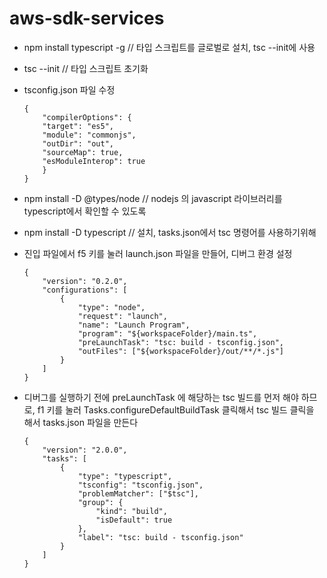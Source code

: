 # aws-sdk-services

-   npm install typescript -g // 타입 스크립트를 글로벌로 설치, tsc --init에 사용

-   tsc --init // 타입 스크립트 초기화

-   tsconfig.json 파일 수정

    >

        {
            "compilerOptions": {
            "target": "es5",
            "module": "commonjs",
            "outDir": "out",
            "sourceMap": true,
            "esModuleInterop": true
            }
        }

-   npm install -D @types/node // nodejs 의 javascript 라이브러리를 typescript에서 확인할 수 있도록
-   npm install -D typescript // 설치, tasks.json에서 tsc 명령어를 사용하기위해

-   진입 파일에서 f5 키를 눌러 launch.json 파일을 만들어, 디버그 환경 설정

    >

        {
            "version": "0.2.0",
            "configurations": [
                {
                    "type": "node",
                    "request": "launch",
                    "name": "Launch Program",
                    "program": "${workspaceFolder}/main.ts",
                    "preLaunchTask": "tsc: build - tsconfig.json",
                    "outFiles": ["${workspaceFolder}/out/**/*.js"]
                }
            ]
        }

-   디버그를 실행하기 전에 preLaunchTask 에 해당하는 tsc 빌드를 먼저 해야 하므로, f1 키를 눌러 Tasks.configureDefaultBuildTask 클릭해서 tsc 빌드 클릭을 해서 tasks.json 파일을 만든다
    >
        {
            "version": "2.0.0",
            "tasks": [
                {
                    "type": "typescript",
                    "tsconfig": "tsconfig.json",
                    "problemMatcher": ["$tsc"],
                    "group": {
                        "kind": "build",
                        "isDefault": true
                    },
                    "label": "tsc: build - tsconfig.json"
                }
            ]
        }
